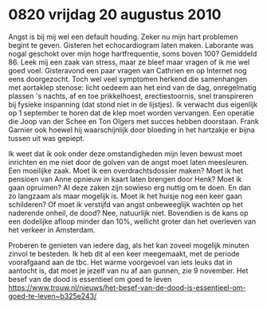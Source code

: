 # 0820 vrijdag 20 augustus 2010
Angst is bij mij wel een default houding. Zeker nu mijn hart problemen begint te geven. Gisteren het echocardiogram laten maken. Laborante was nogal geschokt over mijn hoge hartfrequentie, soms boven 100? Gemiddeld 86. Leek mij een zaak van stress, maar ze bleef maar vragen of ik me wel goed voel. Gisteravond een paar vragen van Cathrien en op Internet nog eens doorgezocht. Toch wel veel symptomen herkend die samenhangen met aortaklep stenose: licht oedeem aan het eind van de dag, onregelmatig plassen 's nachts, af en toe prikkelhoest, erectiestoornis, snel transpireren bij fysieke inspanning (dat stond niet in de lijstjes). Ik verwacht dus eigenlijk op 1 september te horen dat de klep moet worden vervangen. Een operatie die Joop van der Schee en Ton Olgers met succes hebben doorstaan. Frank Garnier ook hoewel hij waarschijnlijk door bloeding in het hartzakje er bijna tussen uit was gepiept.
 
Ik weet dat ik ook onder deze omstandigheden mijn leven bewust moet inrichten en me niet door de golven van de angst moet laten meesleuren. Een moeilijke zaak. Moet ik een overdrachtsdossier maken? Moet ik het pensioen van Anne opnieuw in kaart laten brengen door Henk? Moet ik gaan opruimen? Al deze zaken zijn sowieso erg nuttig om te doen. En dan zo langzaam als maar mogelijk is. Moet ik het huisje nog een keer gaan schilderen? Of moet ik verstijfd van angst onbeweeglijk wachten op het naderende onheil, de dood? Nee, natuurlijk niet. Bovendien is de kans op een dodelijke afloop minder dan 10%, wellicht groter dan het overleven van het verkeer in Amsterdam.
 
Proberen te genieten van iedere dag, als het kan zoveel mogelijk minuten zinvol te besteden. Ik heb dit al een keer meegemaakt, met de periode voorafgaand aan de tbc.  Het warme voorgevoel van iets leuks dat in aantocht is, dat moet je jezelf van nu af aan gunnen, zie 9 november.
Het besef van de dood is essentieel om goed te leven
https://www.trouw.nl/nieuws/het-besef-van-de-dood-is-essentieel-om-goed-te-leven~b325e243/
